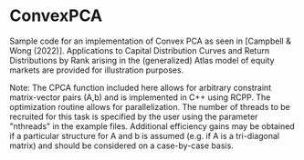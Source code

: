 # ConvexPCA
Sample code for an implementation of Convex PCA as seen in [Campbell & Wong (2022)]. Applications to Capital Distribution Curves and Return Distributions by Rank arising in the (generalized) Atlas model of equity markets are provided for illustration purposes.

Note: The CPCA function included here allows for arbitrary constraint matrix-vector pairs (A,b) and is implemented in C++ using RCPP. The optimization routine allows for parallelization. The number of threads to be recruited for this task is specified by the user using the parameter "nthreads" in the example files. Additional efficiency gains may be obtained if a particular structure for A and b is assumed (e.g. if A is a tri-diagonal matrix) and should be considered on a case-by-case basis.
